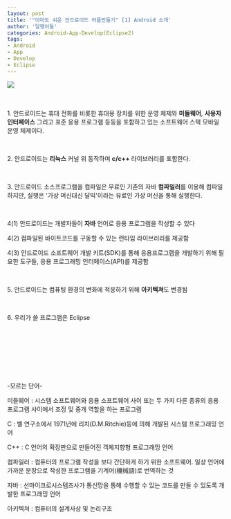 ```yaml
---
layout: post
title: '"아마도 쉬운 안드로이드 어플만들기" [1] Android 소개'
author: '달팽이들'
categories: Android-App-Develop(Eclipse2)
tags:
- Android
- App
- Develop
- Eclipse
---
```



<script> location.href='https://cafe.naver.com/develoid/231819' ; </script>

<p><img src="https://dthumb-phinf.pstatic.net/?src=%22http%3A%2F%2Fblogfiles.naver.net%2F20130424_262%2Ftjdtnsu_1366789599091Oja2U_JPEG%2Fand.jpg%22&amp;type=cafe_wa740">&nbsp;</p><p>&nbsp;</p><p>1. 안드로이드는 휴대 전화를 비롯한 휴대용 장치를 위한 운영 체제와 <b>미들웨어</b>, <b>사용자 인터페이스</b> 그리고 표준 응용 프로그램 등등을 포함하고 있는 소프트웨어 스택 모바일 운영 체제이다.</p><p>&nbsp;</p><p>2. 안드로이드는 <b>리눅스</b> 커널 위 동작하며 <b>c/c++ </b>라이브러리를 포함한다.</p><p>&nbsp;</p><p>3. 안드로이드 소스프로그램을 컴파일은 무료인 기존의 자바 <b>컴파일러</b>를 이용해 컴파일하지만, 실행은 '가상 머신대신 달빅'이라는 유료인 가상 머신을 통해 실행한다.</p><p>&nbsp;</p><p>4(1) 안드로이드는 개발자들이 <b>자바</b> 언어로 응용 프로그램을 작성할 수 있다</p><p>4(2) 컴파일된 바이트코드를 구동할 수 있는 런타임 라이브러리를 제공함</p><p>4(3) 안드로이드 소프트웨어 개발 키트(SDK)를 통해 응용프로그램을 개발하기 위해 필요한 도구들, 응용 프로그래밍 인터페이스(API)를 제공함</p><p>&nbsp;</p><p>5. 안드로이드는 컴퓨팅 환경의 변화에 적응하기 위해 <b>아키텍쳐</b>도 변경됨</p><p>&nbsp;</p><p>6. 우리가 쓸 프로그램은 Eclipse</p><p>&nbsp;</p><p>&nbsp;</p><p>&nbsp;</p><p>&nbsp;</p><p>-모르는 단어-</p><p>미들웨어 : 시스템 소프트웨어와 응용 소프트웨어 사이 또는 두 가지 다른 종류의 응용 프로그램 사이에서 조정 및 중개 역할을 하는 프로그램</p><p>C : 벨 연구소에서 1971년에 리치(D.M.Ritchie)등에 의해 개발된 시스템 프로그래밍 언어</p><p>C++ : C 언어의 확장판으로 만들어진 객체지향형 프로그래밍 언어</p><p>컴파일러 : 컴퓨터의 프로그램 작성을 보다 간단하게 하기 위한 소프트웨어. 일상 언어에 가까운 문장으로 작성한 프로그램을 기계어(機械語)로 번역하는 것</p><p>자바 : 선마이크로시스템즈사가 통신망을 통해 수행할 수 있는 코드를 만들 수 있도록 개발한 프로그래밍 언어</p><p>아키텍쳐 : 컴퓨터의 설계사상 및 논리구조</p><p>&nbsp;</p>
